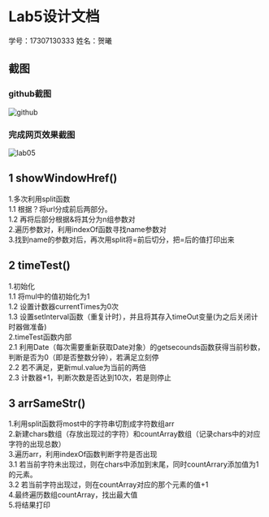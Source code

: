 # Lab5设计文档

学号：17307130333
姓名：贺曦

## 截图

### github截图
![github](D:\1_学习\2Web应用基础\Labs\SOFT130002_lab\lab5\img\github.png)   

### 完成网页效果截图
![lab05](D:\1_学习\2Web应用基础\Labs\SOFT130002_lab\lab5\img\lab05.png)   

## 1 showWindowHref()

1.多次利用split函数  
1.1 根据？将url分成前后两部分。  
1.2 再将后部分根据&将其分为n组参数对  
2.遍历参数对，利用indexOf函数寻找name参数对  
3.找到name的参数对后，再次用split将=前后切分，把=后的值打印出来

## 2 timeTest()

1.初始化  
1.1 将mul中的值初始化为1  
1.2 设置计数器currentTimes为0次  
1.3 设置setInterval函数（重复计时），并且将其存入timeOut变量(为之后关闭计时器做准备)  
2.timeTest函数内部  
2.1 利用Date（每次需要重新获取Date对象）的getsecounds函数获得当前秒数，判断是否为0（即是否整数分钟），若满足立刻停  
2.2 若不满足，更新mul.value为当前的两倍  
2.3 计数器+1，判断次数是否达到10次，若是则停止  

## 3 arrSameStr()

1.利用split函数将most中的字符串切割成字符数组arr  
2.新建chars数组（存放出现过的字符）和countArray数组（记录chars中的对应字符的出现总数）  
3.遍历arr，利用indexOf函数判断字符是否出现  
3.1 若当前字符未出现过，则在chars中添加到末尾，同时countArrary添加值为1的元素。  
3.2 若当前字符出现过，则在countArray对应的那个元素的值+1  
4.最终遍历数组countArray，找出最大值  
5.将结果打印  

